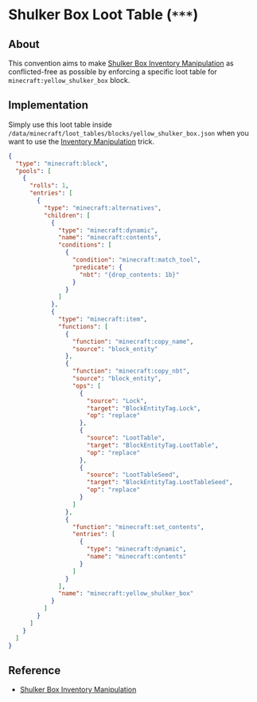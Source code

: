 # Shulker Box Loot Table (`***`)

## About

This convention aims to make [Shulker Box Inventory Manipulation](../tips/shulker_box_inventory_manipulation.md) as conflicted-free as possible by enforcing a specific loot table for `minecraft:yellow_shulker_box` block.

## Implementation

Simply use this loot table inside `/data/minecraft/loot_tables/blocks/yellow_shulker_box.json` when you want to use the [Inventory Manipulation](../tips/shulker_box_inventory_manipulation.md) trick.

```json
{
  "type": "minecraft:block",
  "pools": [
    {
      "rolls": 1,
      "entries": [
        {
          "type": "minecraft:alternatives",
          "children": [
            {
              "type": "minecraft:dynamic",
              "name": "minecraft:contents",
              "conditions": [
                {
                  "condition": "minecraft:match_tool",
                  "predicate": {
                    "nbt": "{drop_contents: 1b}"
                  }
                }
              ]
            },
            {
              "type": "minecraft:item",
              "functions": [
                {
                  "function": "minecraft:copy_name",
                  "source": "block_entity"
                },
                {
                  "function": "minecraft:copy_nbt",
                  "source": "block_entity",
                  "ops": [
                    {
                      "source": "Lock",
                      "target": "BlockEntityTag.Lock",
                      "op": "replace"
                    },
                    {
                      "source": "LootTable",
                      "target": "BlockEntityTag.LootTable",
                      "op": "replace"
                    },
                    {
                      "source": "LootTableSeed",
                      "target": "BlockEntityTag.LootTableSeed",
                      "op": "replace"
                    }
                  ]
                },
                {
                  "function": "minecraft:set_contents",
                  "entries": [
                    {
                      "type": "minecraft:dynamic",
                      "name": "minecraft:contents"
                    }
                  ]
                }
              ],
              "name": "minecraft:yellow_shulker_box"
            }
          ]
        }
      ]
    }
  ]
}
```

## Reference

- [Shulker Box Inventory Manipulation](../tips/shulker_box_inventory_manipulation.md)